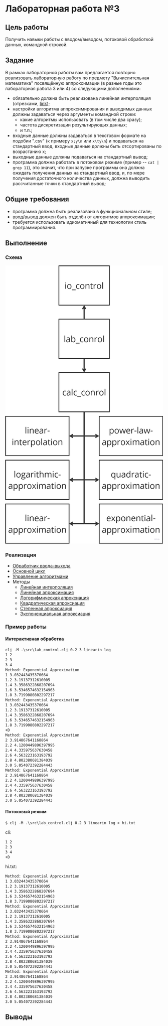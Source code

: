 # Лабораторная работа №3

## Цель работы

Получить навыки работы с вводом/выводом, потоковой обработкой данных, командной строкой.

## Задание

В рамках лабораторной работы вам предлагается повторно реализовать лабораторную работу по предмету "Вычислительная математика" посвящённую аппроксимации (в разные годы это лабораторная работа 3 или 4) со следующими дополнениями:

- обязательно должна быть реализована линейная интерполяция (отрезками, [link](https://en.wikipedia.org/wiki/Linear_interpolation));
- настройки алгоритма аппроксимирования и выводимых данных должны задаваться через аргументы командной строки:
    - какие алгоритмы использовать (в том числе два сразу);
    - частота дискретизации результирующих данных;
    - и т.п.;
- входные данные должны задаваться в текстовом формате на подобии ".csv" (к примеру `x;y\n` или `x\ty\n`) и подаваться на стандартный ввод, входные данные должны быть отсортированы по возрастанию x;
- выходные данные должны подаваться на стандартный вывод;
- программа должна работать в потоковом режиме (пример -- `cat | grep 11`), это значит, что при запуске программы она должна ожидать получения данных на стандартный ввод, и, по мере получения достаточного количества данных, должна выводить рассчитанные точки в стандартный вывод;

## Общие требования

- программа должна быть реализована в функциональном стиле;
- ввод/вывод должен быть отделён от алгоритмов аппроксимации;
- требуется использовать идиоматичный для технологии стиль программирования.

## Выполнение

### Схема

![Дерево процессов](map.png)

### Реализация

- [Обработчик ввода-выхода](./src/io_control.clj)
- [Основной цикл](./src/lab_control.clj)
- [Управление алгоритмами](./src/calc_control.clj)
- Методы
    - [Линейная интерполяция](./src/linear_interpolation.clj)
    - [Линейная апроксимация](./src/linear_approximation.clj)
    - [Логорифмическая апроксиация](./src/logarithmic_approximation.clj)
    - [Квадратическая апроксиация](./src/quadratic_approximation.clj)
    - [Степенная апроксиация](./src/power_law_approximation.clj)
    - [Экспоненциальная апроксиация](./src/exponential_approximation.clj)

### Пример работы

#### Интерактивная обработка

```
clj -M .\src\lab_control.clj 0.2 3 linearin log          
1 2
2 3
3 4
Method: Exponential Approximation
1 3.032443435370664
1.2 3.19137312610005
1.4 3.3586322868207694
1.6 3.5346574632154963
1.8 3.7199080802297217
Method: Exponential Approximation
1 3.032443435370664
1.2 3.19137312610005
1.4 3.3586322868207694
1.6 3.5346574632154963
1.8 3.7199080802297217
+D
Method: Exponential Approximation
2 3.914867641168864
2.2 4.1200449896397995
2.4 4.335975637630458
2.6 4.563223163193792
2.8 4.802380681384039
3.0 5.054072392284443
Method: Exponential Approximation
2 3.914867641168864
2.2 4.1200449896397995
2.4 4.335975637630458
2.6 4.563223163193792
2.8 4.802380681384039
3.0 5.054072392284443
```

#### Потоковый режим

```
$ clj -M .\src\lab_control.clj 0.2 3 linearin log > hi.txt
```

cli:
```
1 2
2 3
3 4
+D
```

hi.txt:
```
Method: Exponential Approximation
1 3.032443435370664
1.2 3.19137312610005
1.4 3.3586322868207694
1.6 3.5346574632154963
1.8 3.7199080802297217
Method: Exponential Approximation
1 3.032443435370664
1.2 3.19137312610005
1.4 3.3586322868207694
1.6 3.5346574632154963
1.8 3.7199080802297217
Method: Exponential Approximation
2 3.914867641168864
2.2 4.1200449896397995
2.4 4.335975637630458
2.6 4.563223163193792
2.8 4.802380681384039
3.0 5.054072392284443
Method: Exponential Approximation
2 3.914867641168864
2.2 4.1200449896397995
2.4 4.335975637630458
2.6 4.563223163193792
2.8 4.802380681384039
3.0 5.054072392284443
```

## Выводы

